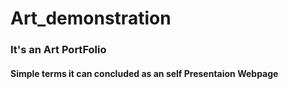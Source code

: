 # Art_demonstration

### It's an Art PortFolio

#### Simple terms it can concluded as an self Presentaion Webpage
